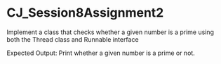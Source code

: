 # CJ_Session8Assignment2

Implement a class that checks whether a given number is a prime using both the Thread class and Runnable interface


Expected Output:
Print whether a given number is a prime or not.
